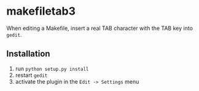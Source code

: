 # makefiletab3
When editing a Makefile, insert a real TAB character with the TAB key into `gedit`.

## Installation

  1. run `python setup.py install`
  2. restart `gedit`
  3. activate the plugin in the `Edit -> Settings` menu
